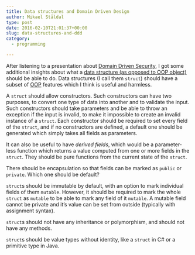 ```yaml
---
title: Data structures and Domain Driven Design
author: Mikael Ståldal
type: post
date: 2016-02-10T21:01:37+00:00
slug: data-structures-and-ddd
category:
  - programming

---
```

After listening to a presentation about [Domain Driven Security][1], I got some additional insights about what a [data structure (as opposed to OOP object)][2] should be able to do. Data structures (I call them `struct`) should have a subset of [OOP][3] features which I think is useful and harmless.

A `struct` should allow constructors. Such constructors can have two purposes, to convert one type of data into another and to validate the input. Such constructors should take parameters and be able to throw an exception if the input is invalid, to make it impossible to create an invalid instance of a `struct`. Each constructor should be required to set every field of the `struct`, and if no constructors are defined, a default one should be generated which simply takes all fields as parameters.

It can also be useful to have _derived fields_, which would be a parameter-less function which returns a value computed from one or more fields in the `struct`. They should be pure functions from the current state of the `struct`.

There should be encapsulation so that fields can be marked as `public` or `private`. Which one should be default?

`struct`s should be immutable by default, with an option to mark individual fields of them `mutable`. However, it should be required to mark the whole `struct` as `mutable` to be able to mark any field of it `mutable`. A mutable field cannot be private and it&#8217;s value can be set from outside (typically with assignment syntax).

`struct`s should not have any inheritance or polymorphism, and should not have any methods.

`struct`s should be value types without identity, like a `struct` in C# or a primitive type in Java.

 [1]: http://dearjunior.blogspot.se/search/label/domain%20driven%20security
 [2]: https://www.staldal.nu/tech/2016/02/08/objects-vs-data-structures/
 [3]: https://en.wikipedia.org/wiki/Object-oriented_programming